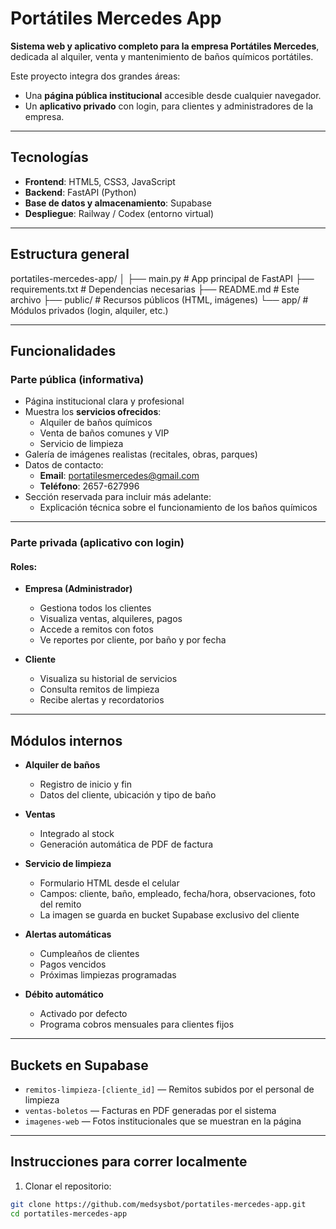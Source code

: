# Portátiles Mercedes App

**Sistema web y aplicativo completo para la empresa Portátiles Mercedes**, dedicada al alquiler, venta y mantenimiento de baños químicos portátiles.

Este proyecto integra dos grandes áreas:
- Una **página pública institucional** accesible desde cualquier navegador.
- Un **aplicativo privado** con login, para clientes y administradores de la empresa.

---

## Tecnologías

- **Frontend**: HTML5, CSS3, JavaScript
- **Backend**: FastAPI (Python)
- **Base de datos y almacenamiento**: Supabase
- **Despliegue**: Railway / Codex (entorno virtual)

---

## Estructura general

portatiles-mercedes-app/
│
├── main.py # App principal de FastAPI
├── requirements.txt # Dependencias necesarias
├── README.md # Este archivo
├── public/ # Recursos públicos (HTML, imágenes)
└── app/ # Módulos privados (login, alquiler, etc.)


---

## Funcionalidades

### Parte pública (informativa)

- Página institucional clara y profesional
- Muestra los **servicios ofrecidos**:
  - Alquiler de baños químicos
  - Venta de baños comunes y VIP
  - Servicio de limpieza
- Galería de imágenes realistas (recitales, obras, parques)
- Datos de contacto:
  - **Email**: portatilesmercedes@gmail.com
  - **Teléfono**: 2657-627996
- Sección reservada para incluir más adelante:
  - Explicación técnica sobre el funcionamiento de los baños químicos

---

### Parte privada (aplicativo con login)

#### Roles:
- **Empresa (Administrador)**
  - Gestiona todos los clientes
  - Visualiza ventas, alquileres, pagos
  - Accede a remitos con fotos
  - Ve reportes por cliente, por baño y por fecha

- **Cliente**
  - Visualiza su historial de servicios
  - Consulta remitos de limpieza
  - Recibe alertas y recordatorios

---

## Módulos internos

- **Alquiler de baños**
  - Registro de inicio y fin
  - Datos del cliente, ubicación y tipo de baño

- **Ventas**
  - Integrado al stock
  - Generación automática de PDF de factura

- **Servicio de limpieza**
  - Formulario HTML desde el celular
  - Campos: cliente, baño, empleado, fecha/hora, observaciones, foto del remito
  - La imagen se guarda en bucket Supabase exclusivo del cliente

- **Alertas automáticas**
  - Cumpleaños de clientes
  - Pagos vencidos
  - Próximas limpiezas programadas

- **Débito automático**
  - Activado por defecto
  - Programa cobros mensuales para clientes fijos

---

## Buckets en Supabase

- `remitos-limpieza-[cliente_id]` — Remitos subidos por el personal de limpieza
- `ventas-boletos` — Facturas en PDF generadas por el sistema
- `imagenes-web` — Fotos institucionales que se muestran en la página

---

## Instrucciones para correr localmente

1. Clonar el repositorio:
```bash
git clone https://github.com/medsysbot/portatiles-mercedes-app.git
cd portatiles-mercedes-app
